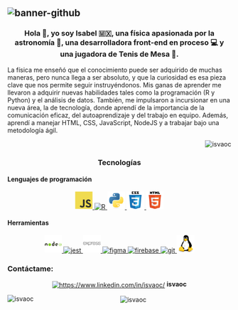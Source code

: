 

<!--
**isvaoc/isvaoc** is a ✨ _special_ ✨ repository because its `README.md` (this file) appears on your GitHub profile.
### Hi there 👋
Here are some ideas to get you started:

- 🔭 I’m currently working on ...
- 🌱 I’m currently learning ...
- 👯 I’m looking to collaborate on ...
- 🤔 I’m looking for help with ...
- 💬 Ask me about ...
- 📫 How to reach me: ...
- 😄 Pronouns: ...
- ⚡ Fun fact: ...
-->
![banner-github](https://user-images.githubusercontent.com/74514413/139179299-d305840c-0d9a-4fdb-935f-39c4e47c559b.png)
----------------------
<h3 align="center">Hola 👋, yo soy Isabel 🇲🇽, una física apasionada por la astronomía 🔭, una desarrolladora front-end en proceso 💻 y una jugadora de Tenis de Mesa 🎾.</h3>
<p>La física me enseñó que el conocimiento puede ser adquirido de muchas maneras, pero nunca llega a ser absoluto, y que la curiosidad es esa pieza clave que nos permite seguir instruyéndonos. Mis ganas de aprender me llevaron a adquirir nuevas habilidades tales como la programación (R y Python) y el análisis de datos. También, me impulsaron a incursionar en una nueva área, la de tecnología, donde aprendí de la importancia de la comunicación eficaz, del autoaprendizaje y del trabajo en equipo. Además, aprendí a manejar HTML, CSS, JavaScript, NodeJS y a trabajar bajo una metodología ágil.
</p>

<p align="right"> <img src="https://komarev.com/ghpvc/?username=isvaoc&label=Profile%20views&color=0e75b6&style=flat" alt="isvaoc" /> </p>
<h3 align="center">Tecnologías</h3>


<h4 align="left">Lenguajes de programación</h4>
<p align="center"> 
  <a href="https://developer.mozilla.org/en-US/docs/Web/JavaScript" target="_blank"> <img src="https://raw.githubusercontent.com/devicons/devicon/master/icons/javascript/javascript-original.svg" alt="javascript" width="40" height="40"/> </a>
  <a href="https://cran.r-project.org/" target="_blank"> <img src="https://user-images.githubusercontent.com/74514413/139186663-66979704-3313-4198-b7ad-5589e59307a4.png" alt="R" width="40" height="40"/> </a>
  <a href="https://www.python.org" target="_blank"> <img src="https://raw.githubusercontent.com/devicons/devicon/master/icons/python/python-original.svg" alt="python" width="40" height="40"/> </a> 
  <a href="https://www.w3schools.com/css/" target="_blank"> <img src="https://raw.githubusercontent.com/devicons/devicon/master/icons/css3/css3-original-wordmark.svg" alt="css3" width="40" height="40"/> </a>
  <a href="https://www.w3.org/html/" target="_blank"> <img src="https://raw.githubusercontent.com/devicons/devicon/master/icons/html5/html5-original-wordmark.svg" alt="html5" width="40" height="40"/> </a> 
</p>  

<h4 align="left">Herramientas</h4>
<p align="center"> 
  <a href="https://nodejs.org" target="_blank"> <img src="https://raw.githubusercontent.com/devicons/devicon/master/icons/nodejs/nodejs-original-wordmark.svg" alt="nodejs" width="40" height="40"/> </a> 
  <a href="https://jestjs.io" target="_blank"> <img src="https://www.vectorlogo.zone/logos/jestjsio/jestjsio-icon.svg" alt="jest" width="40" height="40"/> </a> 
  <a href="https://expressjs.com" target="_blank"> <img src="https://raw.githubusercontent.com/devicons/devicon/master/icons/express/express-original-wordmark.svg" alt="express" width="40" height="40"/> </a> 
  <a href="https://www.figma.com/" target="_blank"> <img src="https://www.vectorlogo.zone/logos/figma/figma-icon.svg" alt="figma" width="40" height="40"/> </a> 
  <a href="https://firebase.google.com/" target="_blank"> <img src="https://www.vectorlogo.zone/logos/firebase/firebase-icon.svg" alt="firebase" width="40" height="40"/> </a>
  <a href="https://git-scm.com/" target="_blank"> <img src="https://www.vectorlogo.zone/logos/git-scm/git-scm-icon.svg" alt="git" width="40" height="40"/> </a> 
  <a href="https://www.linux.org/" target="_blank"> <img src="https://raw.githubusercontent.com/devicons/devicon/master/icons/linux/linux-original.svg" alt="linux" width="40" height="40"/> </a> 
</p>


<h3 align="left">Contáctame:</h3>
<p align="center">
<a href="https://linkedin.com/in/https://www.linkedin.com/in/isvaoc/" target="blank"><img align="center" src="https://raw.githubusercontent.com/rahuldkjain/github-profile-readme-generator/master/src/images/icons/Social/linked-in-alt.svg" alt="https://www.linkedin.com/in/isvaoc/" height="30" width="40" /></a> <strong>isvaoc</strong>
</p>

<p align='center'><img align="left" src="https://github-readme-stats.vercel.app/api/top-langs?username=isvaoc&show_icons=true&locale=en&layout=compact" alt="isvaoc" /></p>

<p align='center'>&nbsp;<img align="center" src="https://github-readme-stats.vercel.app/api?username=isvaoc&show_icons=true&locale=en" alt="isvaoc" /></p>
